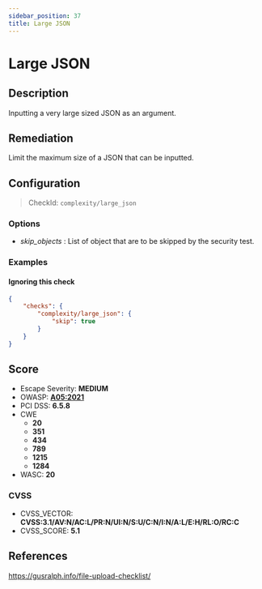 ```yaml
---
sidebar_position: 37
title: Large JSON
---
```


# Large JSON

## Description

Inputting a very large sized JSON as an argument.

## Remediation

Limit the maximum size of a JSON that can be inputted.


## Configuration

> CheckId: `complexity/large_json`

### Options

- *skip_objects* : List of object that are to be skipped by the security test.



### Examples


#### Ignoring this check

```json
{
    "checks": {
        "complexity/large_json": {
            "skip": true
        }
    }
}
```




## Score

- Escape Severity: **<span className="medium-severity">MEDIUM</span>**
- OWASP: **[A05:2021](https://owasp.org/Top10/A05_2021-Security_Misconfiguration/)**
- PCI DSS: **6.5.8**
- CWE
  - **20**
  - **351**
  - **434**
  - **789**
  - **1215**
  - **1284**
- WASC: **20**



### CVSS

- CVSS_VECTOR: **CVSS:3.1/AV:N/AC:L/PR:N/UI:N/S:U/C:N/I:N/A:L/E:H/RL:O/RC:C**
- CVSS_SCORE: **5.1**

## References

https://gusralph.info/file-upload-checklist/

